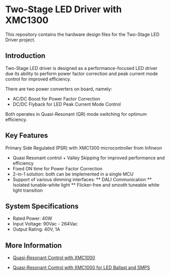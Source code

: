 # Two-Stage LED Driver with XMC1300
This repository contains the hardware design files for the Two-Stage LED Driver project.

## Introduction
Two-Stage LED driver is designed as a performance-focused LED driver due its ability to perform power factor correction and peak current mode control for improved efficiency.

There are two power converters on board, namely:
* AC/DC Boost for Power Factor Correction
* DC/DC Flyback for LED Peak Current Mode Control

Both operates in Quasi-Resonant (QR) mode switching for optimum efficiency.


## Key Features
Primary Side Regulated (PSR) with XMC1300 microcontroller from Infineon
* Quasi Resonant control + Valley Skipping for improved performance and efficiency
* Fixed ON time for Power Factor Correction
* 2-in-1 solution: both can be implemented in a single MCU
* Support of various dimming interfaces:
** DALI Communication 
** Isolated tunable-white light
** Flicker-free and smooth tuneable white light transition

## System Specifications
* Rated Power: 40W
* Input Voltage: 90Vac - 264Vac
* Output Rating: 40V, 1A

## More Information
* [Quasi-Resonant Control with XMC1000](https://www.infineon.com/dgdl/Infineon-ApplicationNote_Quasi_Resonant_Control_XMC1000-AN-v01_00-EN.pdf?fileId=5546d462557e6e890155a05c4b285c9f)

* [Quasi-Resonant Control with XMC1000 for LED Ballast and SMPS](https://www.infineon.com/dgdl/Infineon-Application+_lighting+_Quasi_resonant_control_with_XMC1000-TR-v01_00-EN.pdf?fileId=5546d46255a50e820155bf147e2d151c) 
